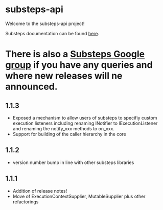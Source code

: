 substeps-api
============

Welcome to the substeps-api project!

Substeps documentation can be found [here](http://substeps.technophobia.com/ "Substeps documentation").  

There is also a [Substeps Google group](http://groups.google.com/group/substeps?hl=en-GB "Substeps Google group") if you have any queries and where new releases will ne announced.
=============

1.1.3
-----
* Exposed a mechanism to allow users of substeps to specifiy custom execution listeners including renaming INotifier to IExecutionListener and renaming the notify_xxx methods to on_xxx.
* Support for building of the caller hierarchy in the core

1.1.2
-----
* version number bump in line with other substeps libraries

1.1.1
-----
* Addition of release notes!
* Move of ExecutionContextSupplier, MutableSupplier plus other refactorings
